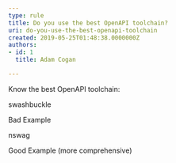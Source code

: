 ```yaml
---
type: rule
title: Do you use the best OpenAPI toolchain?
uri: do-you-use-the-best-openapi-toolchain
created: 2019-05-25T01:48:38.0000000Z
authors:
- id: 1
  title: Adam Cogan

---
```


Know the best OpenAPI toolchain:

​swashbuckle

​​​​​Bad Example ​​

nswag


​​​Good Example (more comprehensive)
